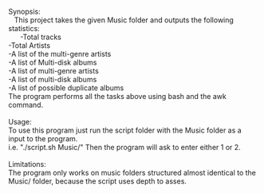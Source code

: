Synopsis:\
&nbsp;&nbsp;&nbsp;This project takes the given Music folder and outputs the following statistics:\
&nbsp;&nbsp;&nbsp;&nbsp;&nbsp;&nbsp;-Total tracks\
		-Total Artists\
		-A list of the multi-genre artists\
		-A list of Multi-disk albums\
		-A list of multi-genre artists\
		-A list of multi-disk albums\
		-A list of possible duplicate albums\
	The program performs all the tasks above using bash and the awk command.\
\
Usage:\
	To use this program just run the script folder with the Music folder as a input to the program.\
	i.e. "./script.sh Music/" Then the program will ask to enter either 1 or 2.\
\
Limitations:\
	The program only works on music folders structured almost identical to the Music/ folder, because the script uses depth to asses.
